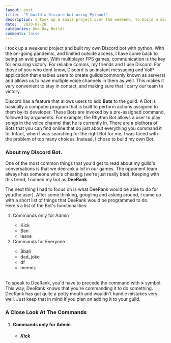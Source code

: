 ```yaml
---
layout: post
title:  "I build a Discord bot using Python!"
description: I took up a small project over the weekend, to build a discord bot that I could add to my discord guild dedicated to gaming!
date:   2020-07-28
categories: One Day Builds
comments: false
---
```

<p> I took up a weekend project and built my own Discord bot with python. With the on-going pandemic, and limited outside access, I have come back to being an avid gamer. With multiplayer FPS games, communication is the key for ensuring victory. For reliable comms, my friends and I use Discord. For those of you who dont know, Discord is an instant messaging and VoIP application that enables users to create guilds(commonly known as servers) and allows us to have multiple voice channels in them as well. This makes it very convenient to stay in contact, and making sure that I carry our team to victory. 
</p>
<p>Discord has a feature that allows users to add <b>Bots</b> to the guild. A Bot is basically a computer program that is built to perform actions assigned to them by its developer. These Bots are invoked by a pre-assigned command, followed by arguments. For example, the Rhythm Bot allows a user to play songs in the voice channel that he is currently in. There are a plethora of Bots that you can find online that do just about everything you command it to. Infact, when I was searching for the right Bot for me, I was faced with the problem of too many choices. Instead, I chose to build my own Bot.</p>

<h3><b>About my Discord Bot. </b></h3>
<p> One of the most common things that you'd get to read about my guild's conversations is that we deerank a lot in our games. The opponent team always has someone who's cheating (we're just really bad). Keeping with this trend, I named my bot as <b>DeeRank</b>.</p>
<p>The next thing I had to focus on is what DeeRank would be able to do for you(the user). After some thinking, googling and asking around, I came up with a short list of things that DeeRank would be programmed to do. <br>Here's a list of the Bot's functionalities:
<ol>
    <li>Commands only for Admin</li>
        <ul>
            <li>Kick</li>
            <li>Ban</li>
            <li>leave</li>
        </ul>
    <li>Commands for Everyone</li>
    <ul>
        <li>8ball</li>
        <li>dad_joke</li>
        <li>df</li>
        <li>memez</li>
    </ul>
</ol>
<br>To speak to DeeRank, you'd have to precede the command with <b>></b> symbol. This way, DeeRank knows that you're commanding it to do something. <br>
DeeRank has got quite a potty mouth and wouldn't handle mistakes very well. Just keep that in mind if you plan on adding it to your guild. </p>

<h3><b>A Close Look At The Commands </b></h3>
<ol>
    <li>
        <h4><b>Commands only for Admin</b></h4>
        <ul>
            <li>
                <h5><b>Kick</b></h5>
            </li>
        </ul>
    </li>
</ol>



